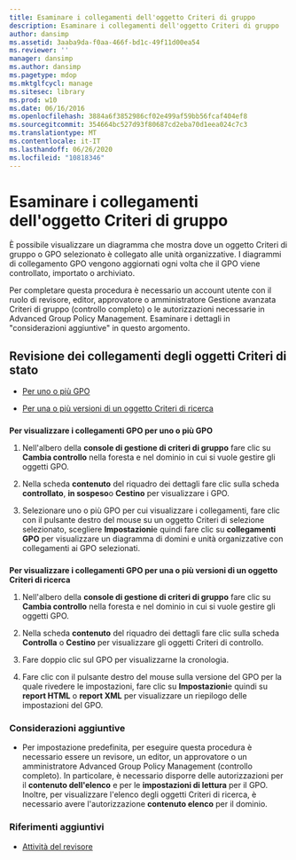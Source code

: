 ```yaml
---
title: Esaminare i collegamenti dell'oggetto Criteri di gruppo
description: Esaminare i collegamenti dell'oggetto Criteri di gruppo
author: dansimp
ms.assetid: 3aaba9da-f0aa-466f-bd1c-49f11d00ea54
ms.reviewer: ''
manager: dansimp
ms.author: dansimp
ms.pagetype: mdop
ms.mktglfcycl: manage
ms.sitesec: library
ms.prod: w10
ms.date: 06/16/2016
ms.openlocfilehash: 3884a6f3852986cf02e499af59bb56fcaf404ef8
ms.sourcegitcommit: 354664bc527d93f80687cd2eba70d1eea024c7c3
ms.translationtype: MT
ms.contentlocale: it-IT
ms.lasthandoff: 06/26/2020
ms.locfileid: "10818346"
---
```

# Esaminare i collegamenti dell'oggetto Criteri di gruppo


È possibile visualizzare un diagramma che mostra dove un oggetto Criteri di gruppo o GPO selezionato è collegato alle unità organizzative. I diagrammi di collegamento GPO vengono aggiornati ogni volta che il GPO viene controllato, importato o archiviato.

Per completare questa procedura è necessario un account utente con il ruolo di revisore, editor, approvatore o amministratore Gestione avanzata Criteri di gruppo (controllo completo) o le autorizzazioni necessarie in Advanced Group Policy Management. Esaminare i dettagli in "considerazioni aggiuntive" in questo argomento.

## Revisione dei collegamenti degli oggetti Criteri di stato


-   [Per uno o più GPO](#bkmk-gpos)

-   [Per una o più versioni di un oggetto Criteri di ricerca](#bkmk-gpo-versions)

### <a href="" id="bkmk-gpos"></a>

**Per visualizzare i collegamenti GPO per uno o più GPO**

1.  Nell'albero della **console di gestione di criteri di gruppo** fare clic su **Cambia controllo** nella foresta e nel dominio in cui si vuole gestire gli oggetti GPO.

2.  Nella scheda **contenuto** del riquadro dei dettagli fare clic sulla scheda **controllato**, **in sospeso**o **Cestino** per visualizzare i GPO.

3.  Selezionare uno o più GPO per cui visualizzare i collegamenti, fare clic con il pulsante destro del mouse su un oggetto Criteri di selezione selezionato, scegliere **Impostazioni**e quindi fare clic su **collegamenti GPO** per visualizzare un diagramma di domini e unità organizzative con collegamenti ai GPO selezionati.

### <a href="" id="bkmk-gpo-versions"></a>

**Per visualizzare i collegamenti GPO per una o più versioni di un oggetto Criteri di ricerca**

1.  Nell'albero della **console di gestione di criteri di gruppo** fare clic su **Cambia controllo** nella foresta e nel dominio in cui si vuole gestire gli oggetti GPO.

2.  Nella scheda **contenuto** del riquadro dei dettagli fare clic sulla scheda **Controlla** o **Cestino** per visualizzare gli oggetti Criteri di controllo.

3.  Fare doppio clic sul GPO per visualizzarne la cronologia.

4.  Fare clic con il pulsante destro del mouse sulla versione del GPO per la quale rivedere le impostazioni, fare clic su **Impostazioni**e quindi su **report HTML** o **report XML** per visualizzare un riepilogo delle impostazioni del GPO.

### Considerazioni aggiuntive

-   Per impostazione predefinita, per eseguire questa procedura è necessario essere un revisore, un editor, un approvatore o un amministratore Advanced Group Policy Management (controllo completo). In particolare, è necessario disporre delle autorizzazioni per il **contenuto dell'elenco** e per le **impostazioni di lettura** per il GPO. Inoltre, per visualizzare l'elenco degli oggetti Criteri di ricerca, è necessario avere l'autorizzazione **contenuto elenco** per il dominio.

### Riferimenti aggiuntivi

-   [Attività del revisore](performing-reviewer-tasks-agpm40.md)

 

 





